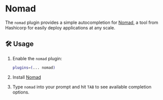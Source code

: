 # Nomad

The `nomad` plugin provides a simple autocompletion for [Nomad](https://nomadproject.io/), a tool from Hashicorp for easily deploy applications at any scale.

## 🛠️ Usage

1. Enable the `nomad` plugin:

   ```zsh
   plugins=(... nomad)
   ```

2.  Install [Nomad](https://nomadproject.io/)

3.  Type `nomad` into your prompt and hit `TAB` to see available completion options.
